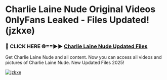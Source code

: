 # Charlie Laine Nude Original Videos 0nlyFans Leaked - Files Updated! (jzkxe)

<h3>🔴 CLICK HERE 🌐==►► <a href="https://tinyurl.com/4mcuefdz" rel="nofollow">Charlie Laine Nude Updated Files</a></h3>

Get Charlie Laine Nude and all content. Now you can access all videos and pictures of Charlie Laine Nude. New Updated Files 2025!

[![jzkxe](https://i.imgur.com/StAQSOY.gif)](https://tinyurl.com/4mcuefdz)
